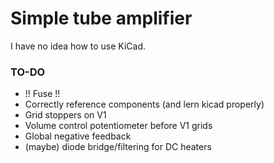 # Simple tube amplifier

I have no idea how to use KiCad.

###  TO-DO

- !! Fuse !!
- Correctly reference components (and lern kicad properly)
- Grid stoppers on V1
- Volume control potentiometer before V1 grids
- Global negative feedback
- (maybe) diode bridge/filtering for DC heaters
